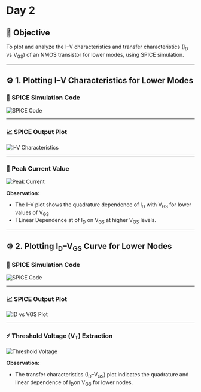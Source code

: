 # Day 2 

## 🔹 Objective
To plot and analyze the I–V characteristics and transfer characteristics (I<sub>D</sub> vs V<sub>GS</sub>) of an NMOS transistor for lower modes, using SPICE simulation.

---

## ⚙️ 1. Plotting I–V Characteristics for Lower Modes

### 🧩 SPICE Simulation Code
![SPICE Code](https://github.com/user-attachments/assets/3a5c8d8b-741a-4987-aa01-c15512ee3b2f)

---

### 📈 SPICE Output Plot
![I–V Characteristics](https://github.com/user-attachments/assets/60eee104-2b2e-4c28-8348-fd1fd3e129e8)

---

### 🔺 Peak Current Value
![Peak Current](https://github.com/user-attachments/assets/d54d0c7f-56f5-4c3b-8911-8080b697ed5d)

**Observation:**  
- The I–V plot shows the quadrature dependence of I<sub>D</sub> with V<sub>GS</sub> for lower values of V<sub>GS</sub>
- TLinear Dependence at of I<sub>D</sub> on V<sub>GS</sub> at higher V<sub>GS</sub> levels.

---

## ⚙️ 2. Plotting I<sub>D</sub>–V<sub>GS</sub> Curve for Lower Nodes

### 🧩 SPICE Simulation Code
![SPICE Code](https://github.com/user-attachments/assets/c24053a8-3e19-41b5-a342-fd9ab43b4195)

---

### 📈 SPICE Output Plot
![ID vs VGS Plot](https://github.com/user-attachments/assets/8309409e-f600-4489-98a7-9bfb0034a664)

---

### ⚡ Threshold Voltage (V<sub>T</sub>) Extraction
![Threshold Voltage](https://github.com/user-attachments/assets/776e4d57-c0b0-49a6-9cde-32a652e0ab8c)

**Observation:**  
- The transfer characteristics (I<sub>D</sub>–V<sub>GS</sub>) plot indicates the quadrature and linear dependence of I<sub>D</sub>on V<sub>GS</sub> for lower nodes.

